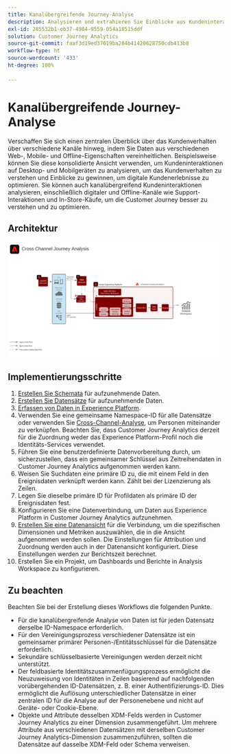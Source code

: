 ```yaml
---
title: Kanalübergreifende Journey-Analyse
description: Analysieren und extrahieren Sie Einblicke aus Kundeninteraktionen über die Customer Journey.
exl-id: 285532b1-eb37-4984-9559-054a18515ddf
solution: Customer Journey Analytics
source-git-commit: faaf3d19ed37019ba284b41420628750cdb413b8
workflow-type: ht
source-wordcount: '433'
ht-degree: 100%

---
```


# Kanalübergreifende Journey-Analyse

Verschaffen Sie sich einen zentralen Überblick über das Kundenverhalten über verschiedene Kanäle hinweg, indem Sie Daten aus verschiedenen Web-, Mobile- und Offline-Eigenschaften vereinheitlichen. Beispielsweise können Sie diese konsolidierte Ansicht verwenden, um Kundeninteraktionen auf Desktop- und Mobilgeräten zu analysieren, um das Kundenverhalten zu verstehen und Einblicke zu gewinnen, um digitale Kundenerlebnisse zu optimieren. Sie können auch kanalübergreifend Kundeninteraktionen analysieren, einschließlich digitaler und Offline-Kanäle wie Support-Interaktionen und In-Store-Käufe, um die Customer Journey besser zu verstehen und zu optimieren.

## Architektur

![Kanalübergreifende Architektur](assets/cross-channel-architecture.svg)

## Implementierungsschritte

1. [Erstellen Sie Schemata](https://experienceleague.adobe.com/docs/experience-platform/xdm/tutorials/create-schema-ui.html?lang=de) für aufzunehmende Daten.
1. [Erstellen Sie Datensätze](https://experienceleague.adobe.com/docs/platform-learn/tutorials/data-ingestion/create-datasets-and-ingest-data.html?lang=de) für aufzunehmende Daten.
1. [Erfassen von Daten in Experience Platform](https://experienceleague.adobe.com/docs/platform-learn/tutorials/data-ingestion/understanding-data-ingestion.html?lang=de).
1. Verwenden Sie eine gemeinsame Namespace-ID für alle Datensätze oder verwenden Sie [Cross-Channel-Analyse](/help/connections/cca/overview.md), um Personen miteinander zu verknüpfen. Beachten Sie, dass Customer Journey Analytics derzeit für die Zuordnung weder das Experience Platform-Profil noch die Identitäts-Services verwendet.
1. Führen Sie eine benutzerdefinierte Datenvorbereitung durch, um sicherzustellen, dass ein gemeinsamer Schlüssel aus Zeitreihendaten in Customer Journey Analytics aufgenommen werden kann.
1. Weisen Sie Suchdaten eine primäre ID zu, die mit einem Feld in den Ereignisdaten verknüpft werden kann. Zählt bei der Lizenzierung als Zeilen.
1. Legen Sie dieselbe primäre ID für Profildaten als primäre ID der Ereignisdaten fest.
1. Konfigurieren Sie eine Datenverbindung, um Daten aus Experience Platform in Customer Journey Analytics aufzunehmen.
1. [Erstellen Sie eine Datenansicht](/help/data-views/create-dataview.md) für die Verbindung, um die spezifischen Dimensionen und Metriken auszuwählen, die in die Ansicht aufgenommen werden sollen. Die Einstellungen für Attribution und Zuordnung werden auch in der Datenansicht konfiguriert. Diese Einstellungen werden zur Berichtszeit berechnet.
1. Erstellen Sie ein Projekt, um Dashboards und Berichte in Analysis Workspace zu konfigurieren.

## Zu beachten

Beachten Sie bei der Erstellung dieses Workflows die folgenden Punkte.

* Für die kanalübergreifende Analyse von Daten ist für jeden Datensatz derselbe ID-Namespace erforderlich.
* Für den Vereinigungsprozess verschiedener Datensätze ist ein gemeinsamer primärer Personen-/Entitätsschlüssel für die Datensätze erforderlich.
* Sekundäre schlüsselbasierte Vereinigungen werden derzeit nicht unterstützt.
* Der feldbasierte Identitätszusammenfügungsprozess ermöglicht die Neuzuweisung von Identitäten in Zeilen basierend auf nachfolgenden vorübergehenden ID-Datensätzen, z. B. einer Authentifizierungs-ID. Dies ermöglicht die Auflösung unterschiedlicher Datensätze in einer zentralen ID für die Analyse auf der Personenebene und nicht auf Geräte- oder Cookie-Ebene.
* Objekte und Attribute desselben XDM-Felds werden in Customer Journey Analytics zu einer Dimension zusammengeführt. Um mehrere Attribute aus verschiedenen Datensätzen mit derselben Customer Journey Analytics-Dimension zusammenzuführen, sollten die Datensätze auf dasselbe XDM-Feld oder Schema verweisen.
